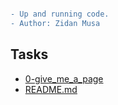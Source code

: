 ```diff

- Up and running code.
- Author: Zidan Musa

```
## Tasks
* [0-give_me_a_page](0-give_me_a_page)
* [README.md](README.md)
